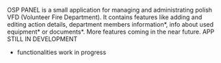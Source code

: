 OSP PANEL is a small application for managing and administrating polish VFD (Volunteer Fire Department). It contains features like adding and editing action details,
department members information*, info about used equipment* or documents*. More features coming in the near future. APP STILL IN DEVELOPMENT

* functionalities work in progress
